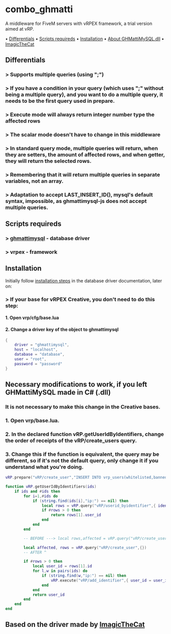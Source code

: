 # combo_ghmatti
A middleware for FiveM servers with vRPEX framework, a trial version aimed at vRP.

• [Differentials](https://github.com/combo0001/combo_ghmattimysql#differentials)
• [Scripts requireds](https://github.com/combo0001/combo_ghmattimysql#scripts-requireds)
• [Installation](https://github.com/combo0001/combo_ghmattimysql#scripts-requireds)
• [About GHMattiMySQL.dll](https://github.com/combo0001/combo_ghmattimysql#necessary-modifications-to-work-if-you-left-ghmattimysql-made-in-c-dll)
• [ImagicTheCat](https://github.com/combo0001/combo_ghmattimysql#necessary-modifications-to-work-if-you-left-ghmattimysql-made-in-c-dll)

## Differentials
### > Supports multiple queries (using ";")
### > If you have a condition in your query (which uses ";" without being a multiple query), and you want to do a multiple query, it needs to be the first query used in prepare.
### > Execute mode will always return integer number type the affected rows
### > The scalar mode doesn't have to change in this middleware
### > In standard query mode, multiple queries will return, when they are setters, the amount of affected rows, and when getter, they will return the selected rows.
### > Remembering that it will return multiple queries in separate variables, not an array.
### > Adaptation to accept LAST_INSERT_ID(), mysql's default syntax, impossible, as ghmattimysql-js does not accept multiple queries.

## Scripts requireds
### > [ghmattimysql](https://cdn.discordapp.com/attachments/845530016199868436/909208842338979880/ghmattimysql.zip) - database driver
### > vrpex - framework

## Installation

Initially follow [installation steps](https://freesoft.dev/program/147247406) in the database driver documentation, later on:

### > If your base for vRPEX Creative, you don't need to do this step:
#### 1. Open **vrp/cfg/base.lua**
#### 2. Change a **driver** key of the object to **ghmattimysql**

```lua
{
	driver = "ghmattimysql",
	host = "localhost",
	database = "database",
	user = "root",
	password = "password"
}
```

## Necessary modifications to work, if you left GHMattiMySQL made in C# (.dll)
### It is not necessary to make this change in the Creative bases.
### 1. Open **vrp/base.lua**.
### 2. In the declared function vRP.getUserIdByIdentifiers, change the order of receipts of the vRP/create_users query.
### 3. Change this if the function is equivalent, the query may be different, so if it's not the default query, only change it if you understand what you're doing.

```lua
vRP.prepare("vRP/create_user","INSERT INTO vrp_users(whitelisted,banned) VALUES(false,false); SELECT LAST_INSERT_ID() AS id")

function vRP.getUserIdByIdentifiers(ids)
	if ids and #ids then
		for i=1,#ids do
			if (string.find(ids[i],"ip:") == nil) then
				local rows = vRP.query("vRP/userid_byidentifier",{ identifier = ids[i] })
				if #rows > 0 then
					return rows[1].user_id
				end
			end
		end

		-- BEFORE ---> local rows,affected = vRP.query("vRP/create_user",{})

		local affected, rows = vRP.query("vRP/create_user",{})
		-- AFTER ^

		if #rows > 0 then
			local user_id = rows[1].id
			for l,w in pairs(ids) do
				if (string.find(w,"ip:") == nil) then
					vRP.execute("vRP/add_identifier",{ user_id = user_id, identifier = w })
				end
			end
			return user_id
		end
	end
end
```

## Based on the driver made by [ImagicTheCat](https://github.com/ImagicTheCat)
